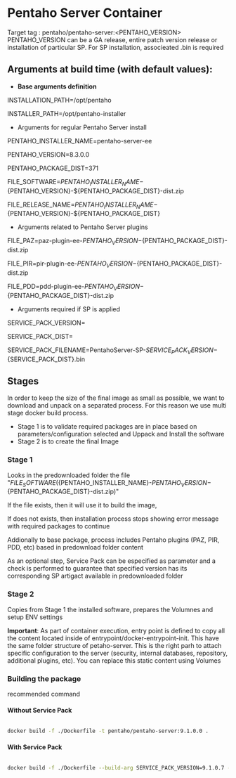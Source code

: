 # Pentaho Server Container

Target tag : pentaho/pentaho-server:<PENTAHO_VERSION>
PENTAHO_VERSION can be a GA release, entire patch version release or installation of particular SP. For SP installation, associeated .bin is required

## Arguments at build time (with default values):

- **Base arguments definition**

INSTALLATION_PATH=/opt/pentaho

INSTALLER_PATH=/opt/pentaho-installer

- Arguments for regular Pentaho Server install

PENTAHO_INSTALLER_NAME=pentaho-server-ee

PENTAHO_VERSION=8.3.0.0

PENTAHO_PACKAGE_DIST=371

FILE_SOFTWARE=${PENTAHO_INSTALLER_NAME}-${PENTAHO_VERSION}-${PENTAHO_PACKAGE_DIST}-dist.zip

FILE_RELEASE_NAME=${PENTAHO_INSTALLER_NAME}-${PENTAHO_VERSION}-${PENTAHO_PACKAGE_DIST}

- Arguments related to Pentaho Server plugins

FILE_PAZ=paz-plugin-ee-${PENTAHO_VERSION}-${PENTAHO_PACKAGE_DIST}-dist.zip

FILE_PIR=pir-plugin-ee-${PENTAHO_VERSION}-${PENTAHO_PACKAGE_DIST}-dist.zip

FILE_PDD=pdd-plugin-ee-${PENTAHO_VERSION}-${PENTAHO_PACKAGE_DIST}-dist.zip

- Arguments required if SP is applied

SERVICE_PACK_VERSION=

SERVICE_PACK_DIST=

SERVICE_PACK_FILENAME=PentahoServer-SP-${SERVICE_PACK_VERSION}-${SERVICE_PACK_DIST}.bin

## Stages
In order to keep the size of the final image as small as possible, we want to download and unpack on a separated process.
For this reason we use multi stage docker build process.
* Stage 1 is to validate required packages are in place based on parameters/configuration selected and Uppack and Install the software
* Stage 2 is to create the final Image

### Stage 1 
Looks in the predownloaded folder the file "${FILE_SOFTWARE} (${PENTAHO_INSTALLER_NAME}-${PENTAHO_VERSION}-${PENTAHO_PACKAGE_DIST}-dist.zip)"

If the file exists, then it will use it to build the image,

If does not exists, then installation process stops showing error message with required packages to continue

Addionally to base package, process includes Pentaho plugins (PAZ, PIR, PDD, etc) based in predownload folder content

As an optional step, Service Pack can be especified as parameter and a check is performed to guarantee that specified version has its corresponding SP artigact available in predownloaded folder

### Stage 2
Copies from Stage 1 the installed software, prepares the Volumnes and setup ENV settings

**Important**: As part of container execution, entry point is defined to copy all the content located inside of entrypoint/docker-entrypoint-init. This have the same folder structure of petaho-server. This is the right parh to attach specific configuration to the server (security, internal databases, repository, additional plugins, etc). You can replace this static content using Volumes

### Building the package
recommended command 

#### Without Service Pack
```bash

docker build -f ./Dockerfile -t pentaho/pentaho-server:9.1.0.0 .

```

#### With Service Pack
```bash

docker build -f ./Dockerfile --build-arg SERVICE_PACK_VERSION=9.1.0.7 --build-arg SERVICE_PACK_DIST=1241 -t pentaho/pentaho-server:9.1.0.7 .

```



